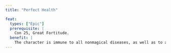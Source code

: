```yaml
---
title: "Perfect Health"

feat:
  types: ["Epic"]
  prerequisite: |
    Con 25, Great Fortitude.
  benefit: |
    The character is immune to all nonmagical diseases, as well as to all poisons whose Fortitude save DC is 25 or less.
---
```

